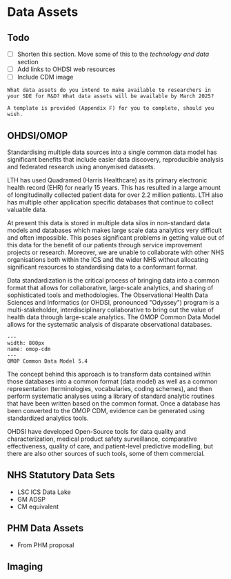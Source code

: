 # Data Assets

## Todo

- [ ] Shorten this section. Move some of this to the _technology and data_ section
- [ ] Add links to OHDSI web resources
- [ ] Include CDM image

```{note}
What data assets do you intend to make available to researchers in your SDE for R&D? What data assets will be available by March 2025?  

A template is provided (Appendix F) for you to complete, should you wish.
```

## OHDSI/OMOP

Standardising multiple data sources into a single common data model has significant benefits that include easier data discovery, reproducible analysis and federated research using anonymised datasets.

LTH has used Quadramed (Harris Healthcare) as its primary electronic health record (EHR) for nearly 15 years.
This has resulted in a large amount of longitudinally collected patient data for over 2.2 million patients.
LTH also has multiple other application specific databases that continue to collect valuable data.

At present this data is stored in multiple data silos in non-standard data models and databases which makes large scale data analytics very difficult and often impossible.
This poses significant problems in getting value out of this data for the benefit of our patients through service improvement projects or research.
Moreover, we are unable to collaborate with other NHS organisations both within the ICS and the wider NHS without allocating significant resources to standardising data to a conformant format.

Data standardization is the critical process of bringing data into a common format that allows for collaborative, large-scale analytics, and sharing of sophisticated tools and methodologies.
The Observational Health Data Sciences and Informatics (or OHDSI, pronounced "Odyssey") program is a multi-stakeholder, interdisciplinary collaborative to bring out the value of health data through large-scale analytics.
The OMOP Common Data Model allows for the systematic analysis of disparate observational databases.

```{figure} ./images/omop_cdm54.png
---
width: 800px
name: omop-cdm
---
OMOP Common Data Model 5.4
```

The concept behind this approach is to transform data contained within those databases into a common format (data model) as well as a common representation (terminologies, vocabularies, coding schemes), and then perform systematic analyses using a library of standard analytic routines that have been written based on the common format.
Once a database has been converted to the OMOP CDM, evidence can be generated using standardized analytics tools.

OHDSI have developed Open-Source tools for data quality and characterization, medical product safety surveillance, comparative effectiveness, quality of care, and patient-level predictive modelling, but there are also other sources of such tools, some of them commercial.

## NHS Statutory Data Sets

- LSC ICS Data Lake
- GM ADSP
- CM equivalent

## PHM Data Assets

- From PHM proposal

## Imaging

###
